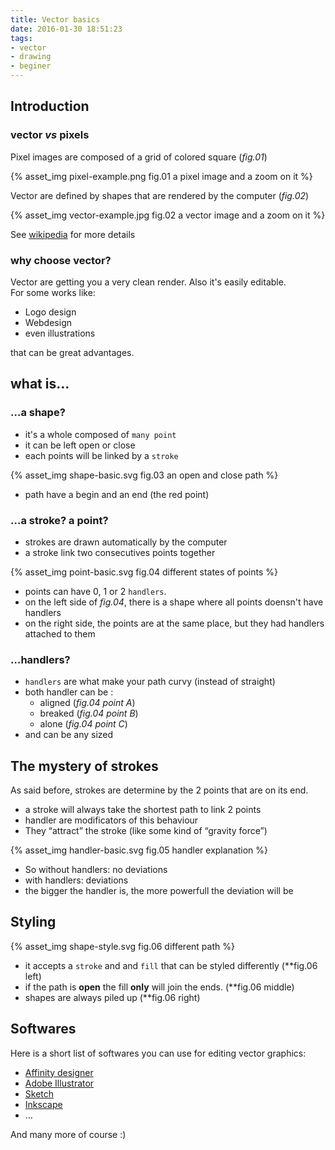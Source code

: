 ```yaml
---
title: Vector basics
date: 2016-01-30 18:51:23
tags:
- vector
- drawing
- beginer
---
```


## Introduction

### vector *vs* pixels

Pixel images are composed of a grid of colored square (*fig.01*)

{% asset_img pixel-example.png fig.01 a pixel image and a zoom on it %} 

Vector are defined by shapes that are rendered by the computer (*fig.02*) 

{% asset_img vector-example.jpg fig.02 a vector image and a zoom on it %} 

See [wikipedia](https://en.wikipedia.org/wiki/Vector_graphics) for more details

### why choose vector?

Vector are getting you a very clean render. Also it's easily editable.  
For some works like:

- Logo design
- Webdesign
- even illustrations

that can be great advantages.

## what is…

### …a shape?

- it's a whole composed of `many point`
- it can be left open or close
- each points will be linked by a `stroke`

{% asset_img shape-basic.svg fig.03 an open and close path %} 

- path have a begin and an end (the red point)


### …a stroke? a point? 

- strokes are drawn automatically by the computer
- a stroke link two consecutives points together

{% asset_img point-basic.svg fig.04 different states of points %} 

- points can have 0, 1 or 2 `handlers`.
- on the left side of *fig.04*, there is a shape where all points doensn't have handlers
- on the right side, the points are at the same place, but they had handlers attached to them

### …handlers?

- `handlers` are what make your path curvy (instead of straight)
- both handler can be :
	- aligned (*fig.04 point A*)
	- breaked (*fig.04 point B*)
	- alone (*fig.04 point C*)
- and can be any sized

## The mystery of strokes

As said before, strokes are determine by the 2 points that are on its end.

- a stroke will always take the shortest path to link 2 points
- handler are modificators of this behaviour 
- They “attract” the stroke (like some kind of “gravity force”)

{% asset_img handler-basic.svg fig.05 handler explanation %} 

- So without handlers: no deviations
- with handlers: deviations
- the bigger the handler is, the more powerfull the deviation will be

## Styling

{% asset_img shape-style.svg fig.06 different path %} 

- it accepts a `stroke` and and `fill` that can be styled differently (**fig.06 left)
- if the path is **open** the fill **only** will join the ends. (**fig.06 middle)
- shapes are always piled up (**fig.06 right)

## Softwares

Here is a short list of softwares you can use for editing vector graphics:

- [Affinity designer](https://affinity.serif.com/designer/)
- [Adobe Illustrator](http://www.adobe.com/products/illustrator.html)
- [Sketch](http://www.sketchapp.com/)
- [Inkscape](http://www.inkscape.org/)
- …

And many more of course :)

